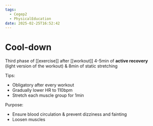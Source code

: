```yaml
---
tags:
  - Cegep2
  - PhysicalEducation
date: 2025-02-25T16:52:42
---
```


# Cool-down

Third phase of [[exercise]] after [[workout]]
4-5min of **active recovery** (light version of the workout) & 8min of static stretching

Tips:

- Obligatory after every workout
- Gradually lower HR to 110bpm
- Stretch each muscle group for 1min

Purpose:

- Ensure blood circulation & prevent dizziness and fainting
- Loosen muscles